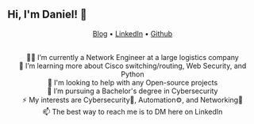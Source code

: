 ## Hi, I'm Daniel! 👋

<p align="center">
  <a href="https://dadavidson.github.io" target="_blank">Blog</a> •
  <a href="https://www.linkedin.com/in/danieldav/" target="_blank">LinkedIn</a> •
  <a href="https://github.com/dadavidson" target="_blank">Github</a>
</p>

<!-- *Network Engineer, Hacker, Pythonista, and Cybersecurity Student at WGU.* -->

<!-- <div align="center">
  <a href="https://github.com/dadavidson">
  <img height="141em" src="https://github-readme-stats.vercel.app/api?username=dadavidson&show_icons=true&theme=city_lights&include_all_commits=true&count_private=true"/>
  <img height="141em"src="https://github-readme-stats.vercel.app/api/top-langs/?username=dadavidson&layout=compact&langs_count=6&theme=city_lights"/>
  <img width="660em" src="http://github-readme-streak-stats.herokuapp.com?user=dadavidson&theme=city-lights&border=FFFFFF"/>
  </a>
</div> -->

<!-- ![Snake animation](https://github.com/rafaballerini/rafaballerini/blob/output/github-contribution-grid-snake.svg) -->

<br>
<div align="center">
<div>👨‍💻 I’m currently a Network Engineer at a large logistics company</div>
<div>🌱 I’m learning more about Cisco switching/routing, Web Security, and Python</div>
<div> 🤔 I'm looking to help with any Open-source projects</div>
<div> 🚀 I’m pursuing a Bachelor's degree in Cybersecurity</div>
<div> ⚡ My interests are Cybersecurity🔐, Automation⚙️, and Networking📡</div> 
<div> 📫 The best way to reach me is to DM here on LinkedIn</div>
</div>
